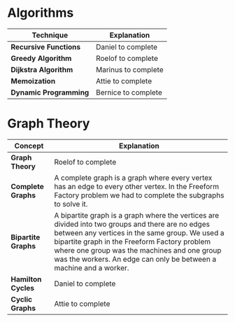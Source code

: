 # Algorithms

| Technique | Explanation |
|------|------------|
| **Recursive Functions** | Daniel to complete |
| **Greedy Algorithm** | Roelof to complete |
| **Dijkstra Algorithm** | Marinus to complete |
| **Memoization** | Attie to complete |
| **Dynamic Programming** | Bernice to complete |

# Graph Theory

| Concept | Explanation |
|------|------------|
| **Graph Theory** | Roelof to complete  |
| **Complete Graphs** | A complete graph is a graph where every vertex has an edge to every other vertex. In the Freeform Factory problem we had to complete the subgraphs to solve it. |
| **Bipartite Graphs** | A bipartite graph is a graph where the vertices are divided into two groups and there are no edges between any vertices in the same group. We used a bipartite graph in the Freeform Factory problem where one group was the machines and one group was the workers. An edge can only be between a machine and a worker.|
| **Hamilton Cycles** | Daniel to complete |
| **Cyclic Graphs** | Attie to complete |
